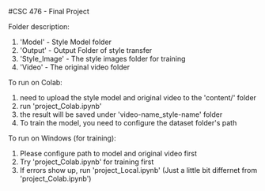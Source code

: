 #CSC 476 - Final Project

Folder description:
1. 'Model' - Style Model folder
2. 'Output' - Output Folder of style transfer
3. 'Style_Image' - The style images folder for training
4. 'Video' - The original video folder

To run on Colab:
1. need to upload the style model and original video to the 'content/' folder
2. run 'project_Colab.ipynb'
3. the result will be saved under 'video-name_style-name' folder
4. To train the model, you need to configure the dataset folder's path

To run on Windows (for training):
1. Please configure path to model and original video first
2. Try 'project_Colab.ipynb' for training first
3. If errors show up, run 'project_Local.ipynb' (Just a little bit differnet from 'project_Colab.ipynb')

